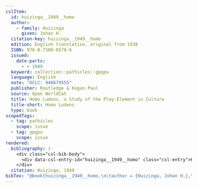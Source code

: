 ```yaml
---
cslItem:
  id: huizinga__1949__homo
  author:
    - family: Huizinga
      given: Johan H.
  citation-key: huizinga__1949__homo
  edition: English translation, original from 1938
  ISBN: 978-0-7100-0578-6
  issued:
    date-parts:
      - - 1949
  keyword: collection::pathicles::gpgpu
  language: English
  note: "OCLC: 948679555"
  publisher: Routledge & Kegan Paul
  source: Open WorldCat
  title: Homo Ludens. a Study of the Play-Element in Culture
  title-short: Homo Ludens
  type: book
scopedTags:
  - tag: pathicles
    scope: issue
  - tag: gpgpu
    scope: issue
rendered:
  bibliography: |-
    <div class="csl-bib-body">
      <div data-csl-entry-id="huizinga__1949__homo" class="csl-entry">Huizinga, J.H. 1949 <i>Homo Ludens. a Study of the Play-Element in Culture</i>. English translation, original from 1938. Routledge &#38; Kegan Paul.</div>
    </div>
  citation: Huizinga, 1949
bibTex: "@book{huizinga__1949__homo,\n\tauthor = {Huizinga, Johan H.},\n\tedition = {English translation, original from 1938},\n\tyear = {1949},\n\tnote = {OCLC: 948679555},\n\tpublisher = {Routledge & Kegan Paul},\n\ttitle = {Homo {Ludens}. a {Study} of the {Play}-{Element} in {Culture}},\n}\n\n"
---
```

